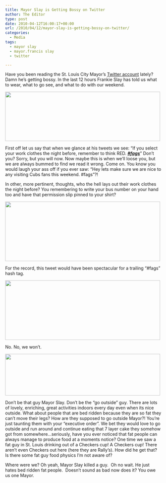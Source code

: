 ```yaml
---
title: Mayor Slay is Getting Bossy on Twitter
author: The Editor
type: post
date: 2010-04-12T16:00:17+00:00
url: /2010/04/12/mayor-slay-is-getting-bossy-on-twitter/
categories:
  - Media
tags:
  - mayor slay
  - mayor.francis slay
  - twitter

---
```

Have you been reading the St. Louis City Mayor&#8217;s <a href="http://twitter.com/mayorslay" target="_blank">Twitter account</a> lately? Damn he&#8217;s getting bossy. In the last 12 hours Frankie Slay has told us what to wear, what to go see, and what to do with our weekend.

[<img class="aligncenter size-full wp-image-3886" title="mayor_slay_tweet_4" src="http://punchingkitty.com/wp-content/uploads/2010/04/mayor_slay_tweet_4.jpg" alt="" width="500" height="159" srcset="http://media.punchingkitty.com/wordpress/2010/04/mayor_slay_tweet_4.jpg 500w, http://media.punchingkitty.com/wordpress/2010/04/mayor_slay_tweet_4-300x95.jpg 300w" sizes="(max-width: 500px) 100vw, 500px" />][1]

First off let us say that when we glance at his tweets we see: &#8220;If you select your work clothes the night before, remember to think RED. **_<span style="text-decoration: underline;">#fags</span><span style="font-style: normal;"><span style="font-weight: normal;">&#8221; Don&#8217;t you? Sorry, but you will now. Now maybe this is when we&#8217;ll loose you, but we are always bummed to find we read it wrong. Come on. You know you would laugh your ass off if you ever saw: &#8220;Hey lets make sure we are nice to any visiting Cubs fans this weekend. #fags&#8221;?! </span></span>_**

In other, more pertinent, thoughts, who the hell lays out their work clothes the night before? You remembering to write your bus number on your hand too and have that permission slip pinned to your shirt?

[<img class="aligncenter size-full wp-image-3883" title="mayor_slay_tweet_3" src="http://punchingkitty.com/wp-content/uploads/2010/04/mayor_slay_tweet_3.jpg" alt="" width="500" height="192" srcset="http://media.punchingkitty.com/wordpress/2010/04/mayor_slay_tweet_3.jpg 500w, http://media.punchingkitty.com/wordpress/2010/04/mayor_slay_tweet_3-300x115.jpg 300w" sizes="(max-width: 500px) 100vw, 500px" />][2]

For the record, this tweet would have been spectacular for a trailing &#8220;#fags&#8221; hash tag.

[<img class="aligncenter size-full wp-image-3884" title="mayor_slay_tweet_2" src="http://punchingkitty.com/wp-content/uploads/2010/04/mayor_slay_tweet_2.jpg" alt="" width="500" height="192" srcset="http://media.punchingkitty.com/wordpress/2010/04/mayor_slay_tweet_2.jpg 500w, http://media.punchingkitty.com/wordpress/2010/04/mayor_slay_tweet_2-300x115.jpg 300w" sizes="(max-width: 500px) 100vw, 500px" />][3]

No. No, we won&#8217;t.

[<img class="aligncenter size-full wp-image-3885" title="mayor_slay_tweet_1" src="http://punchingkitty.com/wp-content/uploads/2010/04/mayor_slay_tweet_1.jpg" alt="" width="500" height="134" srcset="http://media.punchingkitty.com/wordpress/2010/04/mayor_slay_tweet_1.jpg 500w, http://media.punchingkitty.com/wordpress/2010/04/mayor_slay_tweet_1-300x80.jpg 300w" sizes="(max-width: 500px) 100vw, 500px" />][4]

Don&#8217;t be that guy Mayor Slay. Don&#8217;t be the &#8220;go outside&#8221; guy. There are lots of lovely, enriching, great activities indoors every day even when its nice outside. What about people that are bed ridden because they are so fat they can&#8217;t move their legs? How are they supposed to go outside Mayor?! You&#8217;re just taunting them with your &#8220;executive order&#8221;. We bet they would love to go outside and run around and continue eating that 7 layer cake they somehow got from somewhere&#8230;seriously, have you ever noticed that fat people can always manage to produce food at a moments notice? One time we saw a fat guy in St. Louis drinking out of a Checkers cup! A Checkers cup! There aren&#8217;t even Checkers out here (here they are Rally&#8217;s). How did he get that? Is there some fat guy food physics I&#8217;m not aware of?

Where were we? Oh yeah, Mayor Slay killed a guy.  Oh no wait. He just hates bed ridden fat people.  Doesn&#8217;t sound as bad now does it? You owe us one Mayor.

 [1]: http://punchingkitty.com/wp-content/uploads/2010/04/mayor_slay_tweet_4.jpg
 [2]: http://punchingkitty.com/wp-content/uploads/2010/04/mayor_slay_tweet_3.jpg
 [3]: http://punchingkitty.com/wp-content/uploads/2010/04/mayor_slay_tweet_2.jpg
 [4]: http://punchingkitty.com/wp-content/uploads/2010/04/mayor_slay_tweet_1.jpg